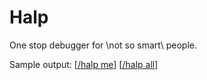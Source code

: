 # Halp 
One stop debugger for \not so smart\ people.

Sample output:
[[/halp me](https://hasteb.in/hiyabafemi.halp)]
[[/halp all](https://hasteb.in/babepumiyo.halp)]